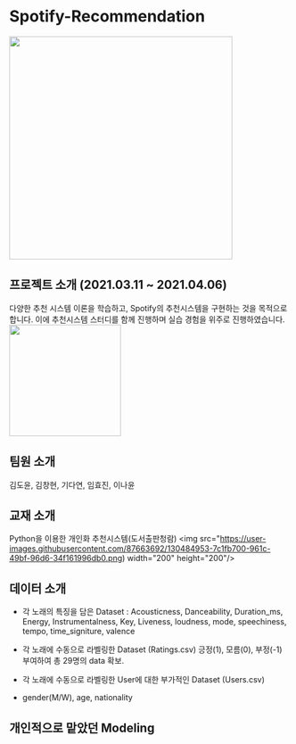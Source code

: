 # Spotify-Recommendation
<img src="https://user-images.githubusercontent.com/87663692/130484599-9fce212a-1d93-4ff3-b243-c313d96dfe9b.png" width="400" height="400"/>


## 프로젝트 소개 (2021.03.11 ~ 2021.04.06)
다양한 추천 시스템 이론을 학습하고, Spotify의 추천시스템을 구현하는 것을 목적으로 합니다.
이에 추천시스템 스터디를 함께 진행하며 실습 경험을 위주로 진행하였습니다.
<img src="https://user-images.githubusercontent.com/87663692/130482467-f7d26e57-2abe-4f6d-9783-3eef171b85a5.png" width="200" height="200"/>

## 팀원 소개
김도윤, 김창현, 기다연, 임효진, 이나윤

## 교재 소개
Python을 이용한 개인화 추천시스템(도서출판청람)
<img src="https://user-images.githubusercontent.com/87663692/130484953-7c1fb700-961c-49bf-96d6-34f161996db0.png) width="200" height="200"/>

## 데이터 소개
- 각 노래의 특징을 담은 Dataset
: Acousticness, Danceability, Duration_ms, Energy, Instrumentalness, Key, Liveness, loudness, mode, speechiness, tempo, time_signiture, valence

- 각 노래에 수동으로 라벨링한 Dataset (Ratings.csv)
 긍정(1), 모름(0), 부정(-1) 부여하여 총 29명의 data 확보.
 
- 각 노래에 수동으로 라벨링한 User에 대한 부가적인 Dataset (Users.csv)
- gender(M/W), age, nationality 

## 개인적으로 맡았던 Modeling





## 




